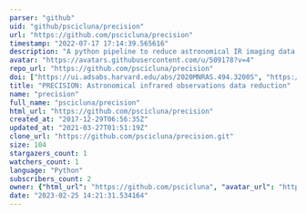 ```yaml
---
parser: "github"
uid: "github/pscicluna/precision"
url: "https://github.com/pscicluna/precision"
timestamp: "2022-07-17 17:14:39.565616"
description: "A python pipeline to reduce astronomical IR imaging data. Written with SPHERE data in mind, it provides a fast and easy reduction of bright sources suitable for science. While it may not extract the absolute maximum amount of science, the objective is to provide a means to get science-ready data with minimal computing time or human interaction. Development is ongoing."
avatar: "https://avatars.githubusercontent.com/u/509178?v=4"
repo_url: "https://github.com/pscicluna/precision"
doi: ["https://ui.adsabs.harvard.edu/abs/2020MNRAS.494.3200S", "https://ui.adsabs.harvard.edu/abs/2020ascl.soft04016S/abstract"]
title: "PRECISION: Astronomical infrared observations data reduction"
name: "precision"
full_name: "pscicluna/precision"
html_url: "https://github.com/pscicluna/precision"
created_at: "2017-12-29T06:56:35Z"
updated_at: "2021-03-27T01:51:19Z"
clone_url: "https://github.com/pscicluna/precision.git"
size: 104
stargazers_count: 1
watchers_count: 1
language: "Python"
subscribers_count: 2
owner: {"html_url": "https://github.com/pscicluna", "avatar_url": "https://avatars.githubusercontent.com/u/509178?v=4", "login": "pscicluna", "type": "User"}
date: "2023-02-25 14:21:31.534164"
---
```

